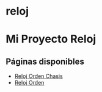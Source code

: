# reloj

# Mi Proyecto Reloj

## Páginas disponibles

- [Reloj Orden Chasis](https://caimanproduccion.github.io/reloj/reloj_orden_chasis.html)
- [Reloj Orden](https://caimanproduccion.github.io/reloj/reloj_orden.html)
